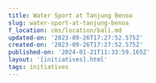 ```yaml
---
title: Water Sport at Tanjung Benoa
slug: water-sport-at-tanjung-benoa
f_location: cms/location/bali.md
updated-on: '2023-09-26T17:27:52.575Z'
created-on: '2023-09-26T17:27:52.575Z'
published-on: '2024-01-21T11:33:59.165Z'
layout: '[initiatives].html'
tags: initiatives
---
```



